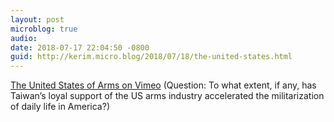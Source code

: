 ```yaml
---
layout: post
microblog: true
audio: 
date: 2018-07-17 22:04:50 -0800
guid: http://kerim.micro.blog/2018/07/18/the-united-states.html
---
```

[The United States of Arms on Vimeo](https://vimeo.com/279923192) (Question: To what extent, if any, has Taiwan’s loyal support of the US arms industry accelerated the militarization of daily life in America?)
